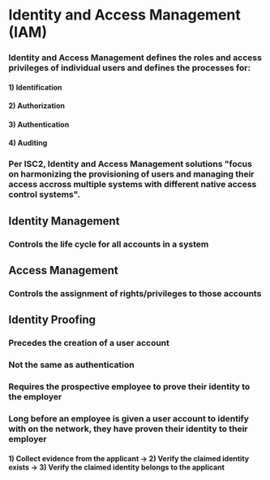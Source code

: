 # Identity and Access Management (IAM)

### Identity and Access Management defines the roles and access privileges of individual users and defines the processes for:

#### 1) Identification

#### 2) Authorization

#### 3) Authentication

#### 4) Auditing

### Per ISC2, Identity and Access Management solutions "focus on harmonizing the provisioning of users and managing their access accross multiple systems with different native access control systems".

## Identity Management

### Controls the life cycle for all accounts in a system

## Access Management

### Controls the assignment of rights/privileges to those accounts

## Identity Proofing

### Precedes the creation of a user account 

### Not the same as authentication

### Requires the prospective employee to prove their identity to the employer

### Long before an employee is given a user account to identify with on the network, they have proven their identity to their employer

#### 1) Collect evidence from the applicant -> 2) Verify the claimed identity exists -> 3) Verify the claimed identity belongs to the applicant
